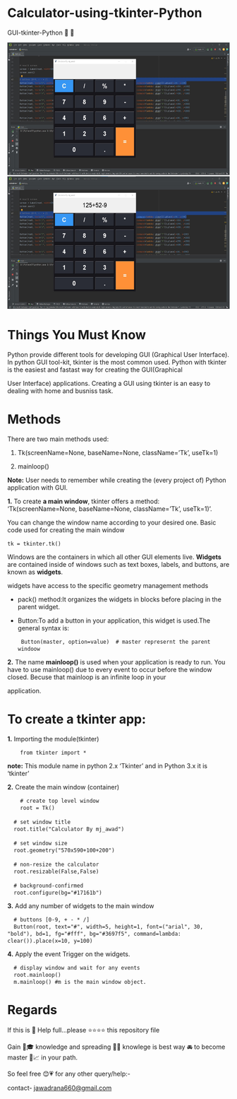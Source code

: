 # **Calculator-using-tkinter-Python**

GUI-tkinter-Python 🧮 🐍

<img src="https://raw.githubusercontent.com/mj-awad17/Calculator-using-tkinter-Python/main/cal-1.jpg?token=GHSAT0AAAAAACIDNRHLXH5S6VD4GCBNS6TKZJARFIQ" data-canonical-src="https://raw.githubusercontent.com/mj-awad17/Calculator-using-tkinter-Python/main/cal-1.jpg?token=GHSAT0AAAAAACIDNRHLXH5S6VD4GCBNS6TKZJARFIQ" width="800" height="300"/>        <img src="https://raw.githubusercontent.com/mj-awad17/Calculator-using-tkinter-Python/main/cal-2.jpg?token=GHSAT0AAAAAACIDNRHKNLCMSV73Q43B2KYEZJARLTQ" data-canonical-src="https://raw.githubusercontent.com/mj-awad17/Calculator-using-tkinter-Python/main/cal-2.jpg?token=GHSAT0AAAAAACIDNRHKNLCMSV73Q43B2KYEZJARLTQ" width="800" height="300"/> 

# **Things You Must Know**

Python provide different tools for developing GUI (Graphical User Interface). In python GUI tool-kit, tkinter is the most common used. Python with tkinter is the easiest and fastast way for creating the GUI(Graphical 

User Interface) applications. Creating a GUI using tkinter is an easy to dealing with home and busniss task.

# **Methods**

There are two main methods used:

1. Tk(screenName=None, baseName=None, className=’Tk’, useTk=1)

2. mainloop()

**Note:** User needs to remember while creating the (every project of) Python application with GUI.

**1.** To create **a main window**, tkinter offers a method: ‘Tk(screenName=None, baseName=None, className=’Tk’, useTk=1)’. 

You can change the window name according to your desired one. Basic code used for creating the main window

    tk = tkinter.tk()

Windows are the containers in which all other GUI elements live. **Widgets** are contained inside of windows such as text boxes, labels, and buttons, are known as **widgets**.

widgets have access to the specific geometry management methods

  -  pack() method:It organizes the widgets in blocks before placing in the parent widget.
  
  -  Button:To add a button in your application, this widget is used.The general syntax is:
     
          Button(master, option=value)  # master represernt the parent windoow

**2.** The name **mainloop()** is used when your application is ready to run. You have to use mainloop() due to every event to occur before the window closed. Becuse that mainloop is an infinite loop in your 

application.

# **To create a tkinter app:**

**1.**	Importing the module(tkinter)

        from tkinter import *

**note:** This module name in python 2.x ‘Tkinter’ and in Python 3.x it is ‘tkinter’

**2.**	Create the main window (container)

        # create top level window
        root = Tk()
        
      # set window title
      root.title("Calculator By mj_awad")
      
      # set window size
      root.geometry("570x590+100+200")
      
      # non-resize the calculator
      root.resizable(False,False)
      
      # background-confirmed
      root.configure(bg="#17161b")

**3.**	Add any number of widgets to the main window
      
      # buttons [0-9, + - * /]
      Button(root, text="#", width=5, height=1, font=("arial", 30, "bold"), bd=1, fg="#fff", bg="#3697f5", command=lambda: clear()).place(x=10, y=100)

**4.**	Apply the event Trigger on the widgets.
      
      # display window and wait for any events
      root.mainloop()
      m.mainloop() #m is the main window object.


# **Regards**

If this is 💯 Help full...please ⭐⭐⭐⭐ this repository file

Gain 👨🎓 knowledge and spreading 👨🏫 knowlege is best way 🚘 to become master 🦾📈 in your path.

So feel free 😊💗 for any other query/help:-

contact- jawadrana660@gmail.com
